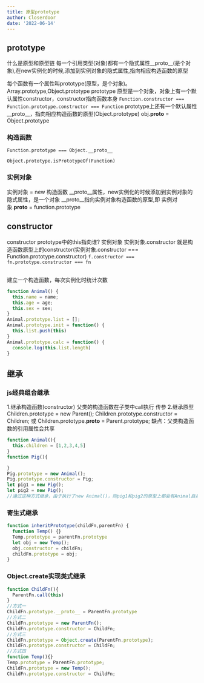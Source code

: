 ```yaml
---
title: 原型prototype
author: Closerdoor
date: '2022-06-14'
---
```


## prototype
什么是原型和原型链
每一个引用类型(对象)都有一个隐式属性__proto__(是个对象),在new实例化的时候,添加到实例对象的隐式属性,指向相应构造函数的原型

每个函数有一个属性叫prototype(原型，是个对象)。Array.prototype,Object.prototype
prototype 原型是一个对象，对象上有一个默认属性constructor，constructor指向函数本身
`Function.constructor === Function.prototype.constructor === Function`
prototype上还有一个默认属性__proto__，指向相应构造函数的原型(Object.prototype)
obj.__proto__ = Object.prototype
### 构造函数
`Function.prototype === Object.__proto__`

`Object.prototype.isPrototypeOf(Function)`
### 实例对象
实例对象 = new 构造函数
__proto__属性，new实例化的时候添加到实例对象的隐式属性，是一个对象
__proto__指向实例对象构造函数的原型,即 实例对象.__proto__ = function.prototype

## constructor 
constructor prototype中的this指向谁? 实例对象
实例对象.constructor 就是构造函数原型上的constructor(实例对象.constructor === Function.prototype.constructor)
`f.constructor === fn.prototype.constructor === fn`
##
建立一个构造函数，每次实例化时统计次数
```js
function Animal() {
  this.name = name;
  this.age = age;
  this.sex = sex;
}
Animal.prototype.list = [];
Animal.prototype.init = function() {
  this.list.push(this)
}
Animal.prototype.calc = function() {
  console.log(this.list.length)
}
```

## 继承
### js经典组合继承
1.继承构造函数(constructor)
父类的构造函数在子类中call执行 传参
2.继承原型
Children.prototype = new Parent();
Children.prototype.constructor = Children;
或
Children.prototype.__proto__ = Parent.prototype;
缺点：父类构造函数的引用属性会共享
```js
function Animal(){
  this.children = [1,2,3,4,5]
}
function Pig(){

}
Pig.prototype = new Animal();
Pig.prototype.constructor = Pig;
let pig1 = new Pig();
let pig2 = new Pig();
//通过这种方式继承，由于执行了new Animal()，则pig1和pig2的原型上都会有Animal自身的children属性，当修改了其中一个时，另一个也会发生变化
```

### 寄生式继承
```js
function inheritPrototype(childFn,parentFn) {
  function Temp() {}
  Temp.prototype = parentFn.prototype
  let obj = new Temp();
  obj.constructor = childFn;
  childFn.prototype = obj;
}
```
### Object.create实现类式继承
```js
function ChildFn(){
  ParentFn.call(this)
}
//方式一
ChildFn.prototype.__proto__ = ParentFn.prototype
//方式二
ChildFn.prototype = new ParentFn();
ChildFn.prototype.constructor = ChildFn;
//方式三
ChildFn.prototype = Object.create(ParentFn.prototype);
ChildFn.prototype.constructor = ChildFn;
//方式四
function Temp(){}
Temp.prototype = ParentFn.prototype;
ChildFn.prototype = new Temp();
ChildFn.prototype.constructor = ChildFn;
```